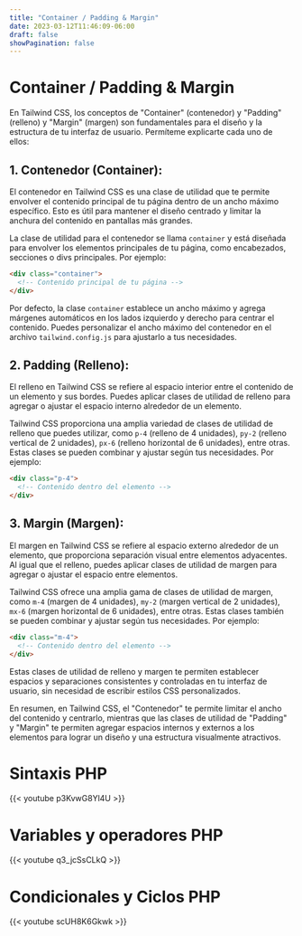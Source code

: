 ```yaml
---
title: "Container / Padding & Margin"
date: 2023-03-12T11:46:09-06:00
draft: false
showPagination: false
---
```

# Container / Padding & Margin

En Tailwind CSS, los conceptos de "Container" (contenedor) y "Padding" (relleno) y "Margin" (margen) son fundamentales para el diseño y la estructura de tu interfaz de usuario. Permíteme explicarte cada uno de ellos:

## 1. Contenedor (Container):
El contenedor en Tailwind CSS es una clase de utilidad que te permite envolver el contenido principal de tu página dentro de un ancho máximo específico. Esto es útil para mantener el diseño centrado y limitar la anchura del contenido en pantallas más grandes.

La clase de utilidad para el contenedor se llama `container` y está diseñada para envolver los elementos principales de tu página, como encabezados, secciones o divs principales. Por ejemplo:

```html
<div class="container">
  <!-- Contenido principal de tu página -->
</div>
```

Por defecto, la clase `container` establece un ancho máximo y agrega márgenes automáticos en los lados izquierdo y derecho para centrar el contenido. Puedes personalizar el ancho máximo del contenedor en el archivo `tailwind.config.js` para ajustarlo a tus necesidades.

## 2. Padding (Relleno):
El relleno en Tailwind CSS se refiere al espacio interior entre el contenido de un elemento y sus bordes. Puedes aplicar clases de utilidad de relleno para agregar o ajustar el espacio interno alrededor de un elemento.

Tailwind CSS proporciona una amplia variedad de clases de utilidad de relleno que puedes utilizar, como `p-4` (relleno de 4 unidades), `py-2` (relleno vertical de 2 unidades), `px-6` (relleno horizontal de 6 unidades), entre otras. Estas clases se pueden combinar y ajustar según tus necesidades. Por ejemplo:

```html
<div class="p-4">
  <!-- Contenido dentro del elemento -->
</div>
```

## 3. Margin (Margen):
El margen en Tailwind CSS se refiere al espacio externo alrededor de un elemento, que proporciona separación visual entre elementos adyacentes. Al igual que el relleno, puedes aplicar clases de utilidad de margen para agregar o ajustar el espacio entre elementos.

Tailwind CSS ofrece una amplia gama de clases de utilidad de margen, como `m-4` (margen de 4 unidades), `my-2` (margen vertical de 2 unidades), `mx-6` (margen horizontal de 6 unidades), entre otras. Estas clases también se pueden combinar y ajustar según tus necesidades. Por ejemplo:

```html
<div class="m-4">
  <!-- Contenido dentro del elemento -->
</div>
```

Estas clases de utilidad de relleno y margen te permiten establecer espacios y separaciones consistentes y controladas en tu interfaz de usuario, sin necesidad de escribir estilos CSS personalizados.

En resumen, en Tailwind CSS, el "Contenedor" te permite limitar el ancho del contenido y centrarlo, mientras que las clases de utilidad de "Padding" y "Margin" te permiten agregar espacios internos y externos a los elementos para lograr un diseño y una estructura visualmente atractivos.

# Sintaxis PHP
{{< youtube p3KvwG8Yl4U >}}
# Variables y operadores PHP
{{< youtube q3_jcSsCLkQ >}}
# Condicionales y Ciclos PHP
{{< youtube scUH8K6Gkwk >}}

